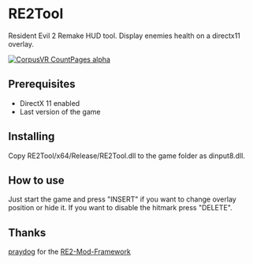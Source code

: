 # RE2Tool

Resident Evil 2 Remake HUD tool. Display enemies health on a directx11 overlay.

[![CorpusVR CountPages alpha](https://github.com/gitDanilo/RE2Tool/blob/master/re2tool_demo.gif)]()

## Prerequisites

- DirectX 11 enabled
- Last version of the game

## Installing

Copy RE2Tool/x64/Release/RE2Tool.dll to the game folder as dinput8.dll.

## How to use

Just start the game and press "INSERT" if you want to change overlay position or hide it. If you want to disable the hitmark press "DELETE".

## Thanks

[praydog](https://github.com/praydog) for the [RE2-Mod-Framework](https://github.com/praydog/RE2-Mod-Framework)
